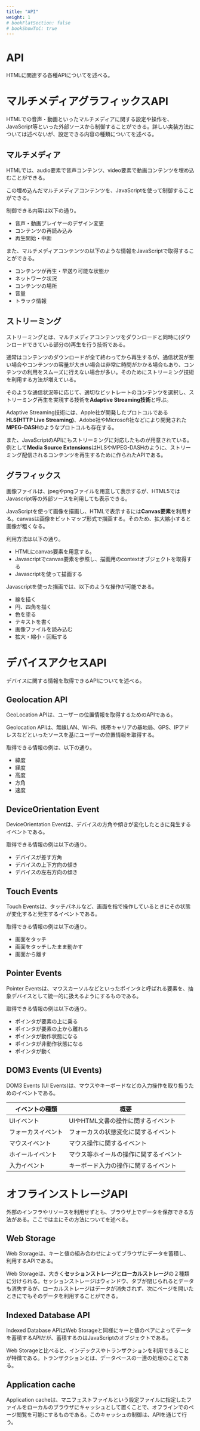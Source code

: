 ```yaml
---
title: "API"
weight: 1
# bookFlatSection: false
# bookShowToC: true
---
```


<h1>API</h1>

HTMLに関連する各種APIについてを述べる。


# マルチメディアグラフィックスAPI

HTMLでの音声・動画といったマルチメディアに関する設定や操作を、JavaScript等といった外部ソースから制御することができる。詳しい実装方法については述べないが、設定できる内容の種類についてを述べる。


## マルチメディア

HTMLでは、audio要素で音声コンテンツ、video要素で動画コンテンツを埋め込むことができる。

この埋め込んだマルチメディアコンテンツを、JavaScriptを使って制御することができる。

制御できる内容は以下の通り。

- 音声・動画プレイヤーのデザイン変更
- コンテンツの再読み込み
- 再生開始・中断

また、マルチメディアコンテンツの以下のような情報をJavaScriptで取得することができる。

- コンテンツが再生・早送り可能な状態か
- ネットワーク状況
- コンテンツの場所
- 音量
- トラック情報


## ストリーミング

ストリーミングとは、マルチメディアコンテンツをダウンロードと同時に(ダウンロードできている部分の)再生を行う技術である。

通常はコンテンツのダウンロードが全て終わってから再生するが、通信状況が悪い場合やコンテンツの容量が大きい場合は非常に時間がかかる場合もあり、コンテンツの利用をスムーズに行えない場合が多い。そのためにストリーミング技術を利用する方法が増えている。

そのような通信状況等に応じて、適切なビットレートのコンテンツを選択し、ストリーミング再生を実現する技術を**Adaptive Streaming技術**と呼ぶ。

Adaptive Streaming技術には、Apple社が開発したプロトコルである**HLS(HTTP Live Streaming)**、Adobe社やMicrosoft社などにより開発された**MPEG-DASH**のようなプロトコルも存在する。

また、JavaScriptのAPIにもストリーミングに対応したものが用意されている。例として**Media Source Extensions**はHLSやMPEG-DASHのように、ストリーミング配信されるコンテンツを再生するために作られたAPIである。


## グラフィックス

画像ファイルは、jpegやpngファイルを用意して表示するが、HTML5ではJavascript等の外部ソースを利用しても表示できる。

JavaScriptを使って画像を描画し、HTMLで表示するには**Canvas要素**を利用する。canvasは画像をビットマップ形式で描画する。そのため、拡大縮小すると画像が粗くなる。

利用方法は以下の通り。

- HTMLにcanvas要素を用意する。
- Javascriptでcanvas要素を参照し、描画用のcontextオブジェクトを取得する
- Javascriptを使って描画する

Javascriptを使った描画では、以下のような操作が可能である。

- 線を描く
- 円、四角を描く
- 色を塗る
- テキストを書く
- 画像ファイルを読み込む
- 拡大・縮小・回転する


# デバイスアクセスAPI

デバイスに関する情報を取得できるAPIについてを述べる。

## Geolocation API

GeoLocation APIは、ユーザーの位置情報を取得するためのAPIである。

Geolocation APIは、無線LAN、Wi-Fi、携帯キャリアの基地局、GPS、IPアドレスなどといったソースを基にユーザーの位置情報を取得する。

取得できる情報の例は、以下の通り。

- 緯度
- 経度
- 高度
- 方角
- 速度


## DeviceOrientation Event

DeviceOrientation Eventは、デバイスの方角や傾きが変化したときに発生するイベントである。

取得できる情報の例は以下の通り。

- デバイスが差す方角
- デバイスの上下方向の傾き
- デバイスの左右方向の傾き


## Touch Events

Touch Eventsは、タッチパネルなど、画面を指で操作しているときにその状態が変化すると発生するイベントである。

取得できる情報の例は以下の通り。

- 画面をタッチ
- 画面をタッチしたまま動かす
- 画面から離す


## Pointer Events

Pointer Eventsは、マウスカーソルなどといったポインタと呼ばれる要素を、抽象デバイスとして統一的に扱えるようにするものである。

取得できる情報の例は以下の通り。

- ポインタが要素の上に乗る
- ポインタが要素の上から離れる
- ポインタが動作状態になる
- ポインタが非動作状態になる
- ポインタが動く


## DOM3 Events (UI Events)

DOM3 Events (UI Events)は、マウスやキーボードなどの入力操作を取り扱うためのイベントである。


<table>
    <thead>
        <th>イベントの種類</th>
        <th>概要</th>
    </thead>
    <tr>
        <td>UIイベント</td>
        <td>UIやHTML文書の操作に関するイベント</td>
    </tr>
    <tr>
        <td>フォーカスイベント</td>
        <td>フォーカスの状態変化に関するイベント</td>
    </tr>
    <tr>
        <td>マウスイベント</td>
        <td>マウス操作に関するイベント</td>
    </tr>
    <tr>
        <td>ホイールイベント</td>
        <td>マウス等ホイールの操作に関するイベント</td>
    </tr>
    <tr>
        <td>入力イベント</td>
        <td>キーボード入力の操作に関するイベント</td>
    </tr>
</table>


# オフラインストレージAPI

外部のインフラやリソースを利用せずとも、ブラウザ上でデータを保存できる方法がある。ここでは主にその方法についてを述べる。

## Web Storage

Web Storageは、キーと値の組み合わせによってブラウザにデータを蓄積し、利用するAPIである。

Web Storageは、大きく**セッションストレージ**と**ローカルストレージ**の２種類に分けられる。セッションストレージはウィンドウ、タブが閉じられるとデータも消失するが、ローカルストレージはデータが消失されず、次にページを開いたときにでもそのデータを利用することができる。


## Indexed Database API

Indexed Database APIはWeb Storageと同様にキーと値のペアによってデータを蓄積するAPIだが、蓄積するのはJavaScriptのオブジェクトである。

Web Storageと比べると、インデックスやトランザクションを利用できることが特徴である。トランザクションとは、データベースの一連の処理のことである。


## Application cache

Application cacheは、マニフェストファイルという設定ファイルに指定したファイルをローカルのブラウザにキャッシュとして置くことで、オフラインでのページ閲覧を可能にするものである。このキャッシュの制御は、APIを通じて行う。

